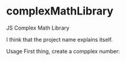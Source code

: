 # complexMathLibrary
JS Complex Math Library

I think that the project name explains itself.

Usage
First thing, create a compplex number:

